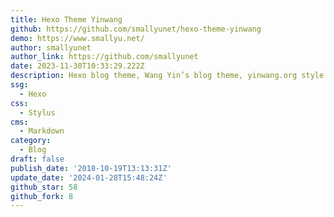 ```yaml
---
title: Hexo Theme Yinwang
github: https://github.com/smallyunet/hexo-theme-yinwang
demo: https://www.smallyu.net/
author: smallyunet
author_link: https://github.com/smallyunet
date: 2023-11-30T10:33:29.222Z
description: Hexo blog theme, Wang Yin’s blog theme, yinwang.org style.
ssg:
  - Hexo
css:
  - Stylus
cms:
  - Markdown
category:
  - Blog
draft: false
publish_date: '2018-10-19T13:13:31Z'
update_date: '2024-01-28T15:48:24Z'
github_star: 58
github_fork: 8
---
```

